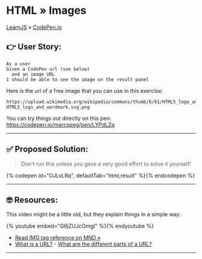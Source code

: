 # HTML » Images

[LearnJS](../../../README.md) » [CodePen.io](../README.md)

## 👉 User Story:

```
As a user
Given a CodePen url (see below)
  and an image URL
I should be able to see the image on the result panel
```

Here is the url of a free image that you can use in this exercise:

```
https://upload.wikimedia.org/wikipedia/commons/thumb/6/61/HTML5_logo_and_wordmark.svg/240px-HTML5_logo_and_wordmark.svg.png
```

You can try things out directly on this pen:  
https://codepen.io/marcopeg/pen/LYPdLZq

---

## ✅ Proposed Solution:

> Don't run this unless you gave a very good effort to solve it yourself!

{% codepen id="OJLvLRq", defaultTab="html,result" %}{% endcodepen %}

---

## 🤓 Resources:

This video might be a little old, but they explain things in a simple way:

{% youtube embed="G6jZUJcOmgI" %}{% endyoutube %}

- [Read IMG tag reference on MND »][1]
- [What is a URL?][2]
  - [What are the different parts of a URL?][3]

---

[1]: https://developer.mozilla.org/en-US/docs/Web/HTML/Element/img
[2]: https://www.quora.com/What-does-URL-mean
[3]: https://www.quora.com/What-are-the-different-parts-of-a-URL
